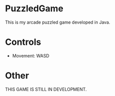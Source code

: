 # PuzzledGame
This is my arcade puzzled game developed in Java.

# Controls
* Movement: WASD

# Other
THIS GAME IS STILL IN DEVELOPMENT.
